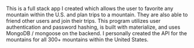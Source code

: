 This is a full stack app I created which allows the user to favorite any mountain within the U.S. and plan trips to a mountain.  They are also able to friend other users and join their trips. This program utilizes user authentication and password hashing, is built with materialize, and uses MongoDB / mongoose on the backend.  I personally created the API for the mountains for all 300+ mountains within the United States.
